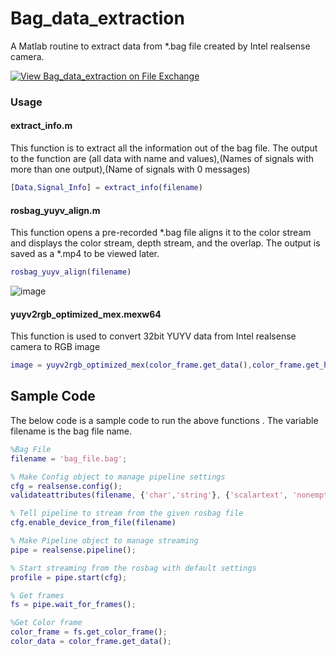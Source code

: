 # Bag_data_extraction  																																																				
A Matlab routine to extract data from *.bag file created by Intel realsense camera. 

[![View Bag_data_extraction on File Exchange](https://www.mathworks.com/matlabcentral/images/matlab-file-exchange.svg)](https://www.mathworks.com/matlabcentral/fileexchange/132912-bag_data_extraction)

### Usage 
#### extract_info.m
This function is to extract all the information out of the bag file. The output to the function are (all data with name and values),(Names of signals with more than one output),(Name of signals with 0 messages)
```matlab
[Data,Signal_Info] = extract_info(filename)
```


#### rosbag_yuyv_align.m
This function opens a pre-recorded *.bag file aligns it to the color stream and displays the color stream, depth stream, and the overlap. The output is saved as a *.mp4 to be viewed later.
```matlab
rosbag_yuyv_align(filename)
```
![image](https://github.com/chhayank-sri/Bag_data_extraction/assets/117337144/e29797c2-9e3d-4236-b206-a1d6154f4d1a)


#### yuyv2rgb_optimized_mex.mexw64
This function is used to convert 32bit YUYV data from Intel realsense camera to RGB image
```matlab
image = yuyv2rgb_optimized_mex(color_frame.get_data(),color_frame.get_height(),color_frame.get_width())
```
## Sample Code
The below code is a sample code to run the above functions . The variable filename is the bag file name. 
```matlab
%Bag File
filename = 'bag_file.bag';

% Make Config object to manage pipeline settings
cfg = realsense.config();
validateattributes(filename, {'char','string'}, {'scalartext', 'nonempty'}, '', 'filename', 1);

% Tell pipeline to stream from the given rosbag file
cfg.enable_device_from_file(filename)

% Make Pipeline object to manage streaming  
pipe = realsense.pipeline();

% Start streaming from the rosbag with default settings
profile = pipe.start(cfg);

% Get frames
fs = pipe.wait_for_frames();

%Get Color frame
color_frame = fs.get_color_frame();
color_data = color_frame.get_data();

```
